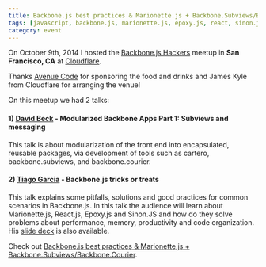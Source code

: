 ```yaml
---
title: Backbone.js best practices & Marionette.js + Backbone.Subviews/Ba­ckbone.Courier
tags: [javascript, backbone.js, marionette.js, epoxy.js, react, sinon.js, design patterns, cartero, meetup]
category: event
---
```


On October 9th, 2014 I hosted the [Backbone.js Hackers](http://www.meetup.com/Backbone-js-Hackers/) meetup in **San Francisco, CA** at [Cloudflare](https://www.cloudflare.com/).

Thanks [Avenue Code](http://avenuecode.com) for sponsoring the food and drinks and James Kyle from Cloudflare for arranging the venue!

On this meetup we had 2 talks:

#### 1) [David Beck](http://twitter.com/davegbeck) - Modularized Backbone Apps Part 1: Subviews and messaging

This talk is about modularization of the front end into encapsulated, reusable packages, via development of tools such as cartero, backbone.subviews, and backbone.courier.

#### 2) [Tiago Garcia](http://twitter.com/tiagooo_romero) - Backbone.js tricks or treats

This talk explains some pitfalls, solutions and good practices for common scenarios in Backbone.js. In this talk the audience will learn about Marionette.js, React.js, Epoxy.js and Sinon.JS and how do they solve problems about performance, memory, productivity and code organization. His [slide deck](http://tiagorg.com/talk-backbone-tricks-or-treats-html5devconf) is also available.

Check out [Backbone.js best practices & Marionette.js + Backbone.Subviews/Ba­ckbone.Courier](http://www.meetup.com/Backbone-js-Hackers/events/208495612/).
